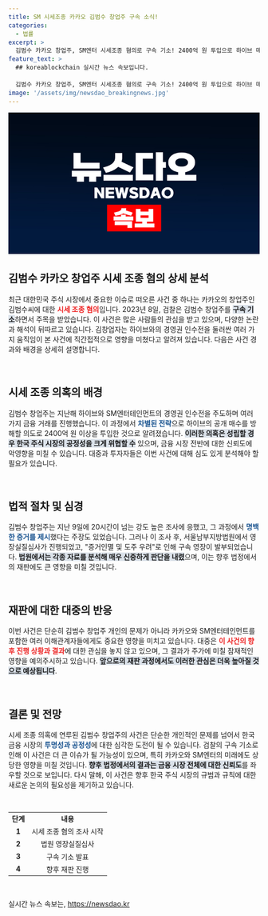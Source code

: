 ```yaml
---
title: SM 시세조종 카카오 김범수 창업주 구속 소식!
categories:
  - 법률
excerpt: >
  김범수 카카오 창업주, SM엔터 시세조종 혐의로 구속 기소! 2400억 원 투입으로 하이브 매수 방해 의혹. 본격적으로 드러나는 사건의 전모, 그 배경은? 클릭하여 확인하세요!
feature_text: >
  ## koreablockchain 실시간 뉴스 속보입니다.

  김범수 카카오 창업주, SM엔터 시세조종 혐의로 구속 기소! 2400억 원 투입으로 하이브 매수 방해 의혹. 본격적으로 드러나는 사건의 전모, 그 배경은? 클릭하여 확인하세요!
image: '/assets/img/newsdao_breakingnews.jpg'
---
```


<p><img src="/assets/img/newsdao_breakingnews.jpg" alt="koreablockchain 속보" /></p>

<h2 data-ke-size="size26">김범수 카카오 창업주 시세 조종 혐의 상세 분석</h2>

<p data-ke-size="size16">최근 대한민국 주식 시장에서 중요한 이슈로 떠오른 사건 중 하나는 카카오의 창업주인 김범수씨에 대한 <b><span style="color: #ee2323;">시세 조종 혐의</span></b>입니다. 2023년 8일, 검찰은 김범수 창업주를 <b><span style="background-color: #21538527;">구속 기소</span></b>하면서 주목을 받았습니다. 이 사건은 많은 사람들의 관심을 받고 있으며, 다양한 논란과 해석이 뒤따르고 있습니다. 김창업자는 하이브와의 경영권 인수전을 둘러싼 여러 가지 움직임이 본 사건에 직간접적으로 영향을 미쳤다고 알려져 있습니다. 다음은 사건 경과와 배경을 상세히 설명합니다.</p>

<p data-ke-size="size16">&nbsp;</p>

<h2 data-ke-size="size26">시세 조종 의혹의 배경</h2>

<p data-ke-size="size16">김범수 창업주는 지난해 하이브와 SM엔터테인먼트의 경영권 인수전을 주도하며 여러 가지 금융 거래를 진행했습니다. 이 과정에서 <b><span style="color: #1a5490;">차별된 전략</span></b>으로 하이브의 공개 매수를 방해할 의도로 2400억 원 이상을 투입한 것으로 알려졌습니다. <b><span style="background-color: #21538527;">이러한 의혹은 성립할 경우 한국 주식 시장의 공정성을 크게 위협할 수</span></b> 있으며, 금융 시장 전반에 대한 신뢰도에 악영향을 미칠 수 있습니다. 대중과 투자자들은 이번 사건에 대해 심도 있게 분석해야 할 필요가 있습니다.</p>

<p data-ke-size="size16">&nbsp;</p>

<h2 data-ke-size="size26">법적 절차 및 심경</h2>

<p data-ke-size="size16">김범수 창업주는 지난 9일에 20시간이 넘는 강도 높은 조사에 응했고, 그 과정에서 <b><span style="color: #1a5490;">명백한 증거를 제시</span></b>했다는 주장도 있었습니다. 그러나 이 조사 후, 서울남부지방법원에서 영장실질심사가 진행되었고, "증거인멸 및 도주 우려"로 인해 구속 영장이 발부되었습니다. <b><span style="background-color: #21538527;">법원에서는 각종 자료를 분석해 매우 신중하게 판단을 내렸</span></b>으며, 이는 향후 법정에서의 재판에도 큰 영향을 미칠 것입니다.</p>

<p data-ke-size="size16">&nbsp;</p>

<h2 data-ke-size="size26">재판에 대한 대중의 반응</h2>

<p data-ke-size="size16">이번 사건은 단순히 김범수 창업주 개인의 문제가 아니라 카카오와 SM엔터테인먼트를 포함한 여러 이해관계자들에게도 중요한 영향을 미치고 있습니다. 대중은 <b><span style="color: #ee2323;">이 사건의 향후 진행 상황과 결과</span></b>에 대한 관심을 놓지 않고 있으며, 그 결과가 주가에 미칠 잠재적인 영향을 예의주시하고 있습니다. <b><span style="background-color: #21538527;">앞으로의 재판 과정에서도 이러한 관심은 더욱 높아질 것으로 예상됩니다</span></b>.</p>

<p data-ke-size="size16">&nbsp;</p>

<h2 data-ke-size="size26">결론 및 전망</h2>

<p data-ke-size="size16">시세 조종 의혹에 연루된 김범수 창업주의 사건은 단순한 개인적인 문제를 넘어서 한국 금융 시장의 <b><span style="color: #1a5490;">투명성과 공정성</span></b>에 대한 심각한 도전이 될 수 있습니다. 검찰의 구속 기소로 인해 이 사건은 더 큰 이슈가 될 가능성이 있으며, 특히 카카오와 SM엔터의 미래에도 상당한 영향을 미칠 것입니다. <b><span style="background-color: #21538527;">향후 법정에서의 결과는 금융 시장 전체에 대한 신뢰도</span></b>를 좌우할 것으로 보입니다. 다시 말해, 이 사건은 향후 한국 주식 시장의 규범과 규칙에 대한 새로운 논의의 필요성을 제기하고 있습니다.</p>

<p data-ke-size="size16">&nbsp;</p>

<table>
<tr>
<td style="text-align: center; height: 17px;"><b>단계</b></td>
<td style="text-align: center; height: 17px;"><b>내용</b></td>
</tr>
<tr>
<td style="text-align: center; height: 17px;"><b>1</b></td>
<td style="text-align: center; height: 17px;">시세 조종 혐의 조사 시작</td>
</tr>
<tr>
<td style="text-align: center; height: 17px;"><b>2</b></td>
<td style="text-align: center; height: 17px;">법원 영장실질심사</td>
</tr>
<tr>
<td style="text-align: center; height: 17px;"><b>3</b></td>
<td style="text-align: center; height: 17px;">구속 기소 발표</td>
</tr>
<tr>
<td style="text-align: center; height: 17px;"><b>4</b></td>
<td style="text-align: center; height: 17px;">향후 재판 진행</td>
</tr>
</table>

<p data-ke-size="size16">&nbsp;</p>
실시간 뉴스 속보는, <a href="https://newsdao.kr" rel="dofollow">https://newsdao.kr</a>


